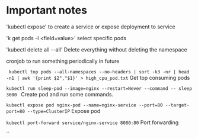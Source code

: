# Important notes
'kubectl expose' to create a service or expose deployment to service

'k get pods -l <field=value>' select specific pods

'kubectl delete all --all' Delete everything without deleting the namespace

cronjob to run something periodically in future

` kubectl top pods --all-namespaces --no-headers | sort -k3 -nr | head -n1 | awk '{print $2","$1}' > high_cpu_pod.txt` Get top consuming pods

`kubectl run sleep-pod --image=nginx --restart=Never --command -- sleep 3600
` Create pod and run some commands. 

`kubectl expose pod nginx-pod --name=nginx-service --port=80 --target-port=80 --type=ClusterIP` Expose pod

`kubectl port-forward service/nginx-service 8080:80` Port forwarding

``